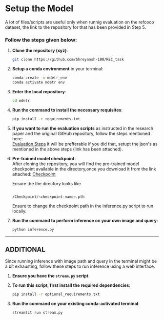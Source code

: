 # Setup the Model
A lot of files/scripts are useful only when runnig evaluation on the refcoco dataset, the link to the repository for that has been provided in Step 5.
### Follow the steps given below:

1. **Clone the repository (xyz)**:
   ```bash
   git clone https://github.com/Shreyansh-100/REC_task
   ```

2. **Setup a conda environment** in your terminal:
   ```bash
   conda create -n mdetr_env
   conda activate mdetr env
   ```

3. **Enter the local repository**:
   ```bash
   cd mdetr
   ```

4. **Run the command to install the necessary requisites**:
   ```bash
   pip install -r requirements.txt
   ```

5. **If you want to run the evaluation scripts** as instructed in the research paper and the original GitHub repository, follow the steps mentioned here:  
   [Evaluation Steps](https://github.com/ashkamath/mdetr/blob/main/.github/refexp.md) it will be prefferable if you did that, setupt the json's as mentioned in the above steps (link has been attached).

6. **Pre-trained model checkpoint**:  
   After cloning the repository, you will find the pre-trained model checkpoint available in the directory,once you download it from the link attached: [Checkpoint](https://zenodo.org/record/4721981/files/refcoco_resnet101_checkpoint.pth?download=1)
   
   Ensure the the directory looks like
   ```bash

   /Checkpoint/<checkpoint-name>.pth
   ```

   Ensure to change the checkpoint path in the inference.py script to run locally.
   

7. **Run the command to perform inference on your own image and query**:
   ```bash
   python inference.py
   ```

---

## ADDITIONAL

Since running inference with image path and query in the terminal might be a bit exhausting, follow these steps to run inference using a web interface.

1. **Ensure you have the `stream.py` script**.

2. **To run this script, first install the required dependencies**:
   ```bash
   pip install -r optional_requirements.txt
   ```

3. **Run the command on your existing conda-activated terminal**:
   ```bash
   streamlit run stream.py
   ```
